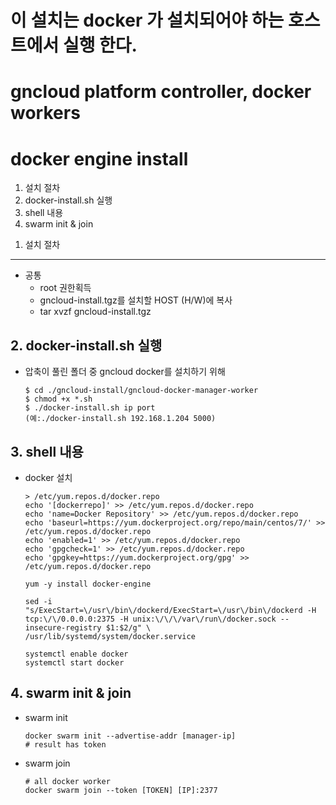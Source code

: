 # 이 설치는 docker 가 설치되어야 하는 호스트에서 실행 한다.
# gncloud platform controller, docker workers
# docker engine install


1. 설치 절차
2. docker-install.sh 실행
3. shell 내용
4. swarm init & join

<span></span>
1. 설치 절차
------------

- 공통 
    - root 권한획득
    - gncloud-install.tgz를 설치할 HOST (H/W)에 복사
    - tar xvzf gncloud-install.tgz

<span></span>
2. docker-install.sh 실행
-------------------------

- 압축이 풀린 폴더 중 gncloud docker를 설치하기 위해

    ```
    $ cd ./gncloud-install/gncloud-docker-manager-worker
    $ chmod +x *.sh
    $ ./docker-install.sh ip port 
	(예:./docker-install.sh 192.168.1.204 5000)
    ```

<span></span>
3. shell 내용
------------

- docker 설치

    ```
    > /etc/yum.repos.d/docker.repo
    echo '[dockerrepo]' >> /etc/yum.repos.d/docker.repo
    echo 'name=Docker Repository' >> /etc/yum.repos.d/docker.repo
    echo 'baseurl=https://yum.dockerproject.org/repo/main/centos/7/' >> /etc/yum.repos.d/docker.repo
    echo 'enabled=1' >> /etc/yum.repos.d/docker.repo
    echo 'gpgcheck=1' >> /etc/yum.repos.d/docker.repo
    echo 'gpgkey=https://yum.dockerproject.org/gpg' >> /etc/yum.repos.d/docker.repo

    yum -y install docker-engine

    sed -i "s/ExecStart=\/usr\/bin\/dockerd/ExecStart=\/usr\/bin\/dockerd -H tcp:\/\/0.0.0.0:2375 -H unix:\/\/\/var\/run\/docker.sock --insecure-registry $1:$2/g" \
    /usr/lib/systemd/system/docker.service

    systemctl enable docker
    systemctl start docker
    ```
<span></span>
4. swarm init & join
--------------------

- swarm init
    ```
    docker swarm init --advertise-addr [manager-ip]
    # result has token
    ```
- swarm join
    ```
    # all docker worker
    docker swarm join --token [TOKEN] [IP]:2377
    ```